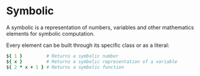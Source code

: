 # Symbolic

A symbolic is a representation of numbers, variables and other mathematics elements for symbolic computation.

Every element can be built through its specific class or as a literal:

```coffeescript
${ 1 }         # Returns a symbolic number
${ x }         # Returns a symbolic representation of a variable 
${ 2 * x + 1 } # Returns a symbolic function
```

